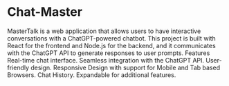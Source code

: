 # Chat-Master
MasterTalk is a web application that allows users to have interactive conversations with a ChatGPT-powered chatbot. This project is built with React for the frontend and Node.js for the backend, and it communicates with the ChatGPT API to generate responses to user prompts.
Features
Real-time chat interface.
Seamless integration with the ChatGPT API.
User-friendly design.
Responsive Design with support for Mobile and Tab based Browsers.
Chat History.
Expandable for additional features.
